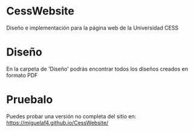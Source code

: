 # CessWebsite
Diseño e implementación para la página web de la Universidad CESS

# Diseño
En la carpeta de 'Diseño' podrás encontrar todos los diseños creados en formato PDF

# Pruebalo
Puedes probar una versión no completa del sitio en: https://miguelaf4.github.io/CessWebsite/
